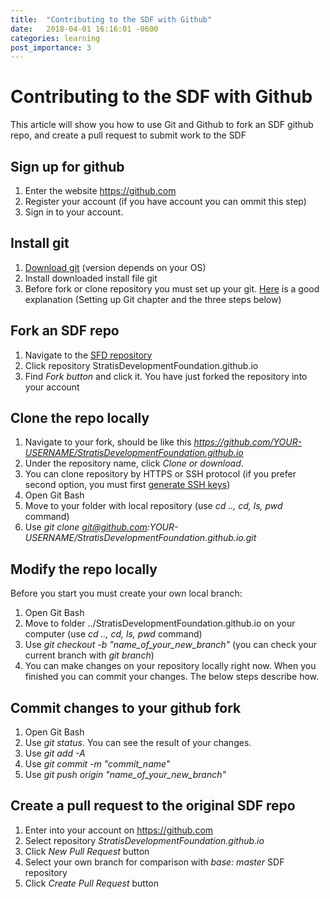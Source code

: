 ```yaml
---
title:  "Contributing to the SDF with Github"
date:   2018-04-01 16:16:01 -0600
categories: learning
post_importance: 3
---
```

# Contributing to the SDF with Github

This article will show you how to use Git and Github to fork an SDF github repo, and create a pull request to submit work to the SDF

## Sign up for github
1. Enter the website https://github.com
2. Register your account (if you have account you can ommit this step)
3. Sign in to your account.

## Install git
1. [Download git](https://git-scm.com/downloads) (version depends on your OS)
2. Install downloaded install file git
3. Before fork or clone repository you must set up your git. [Here](https://help.github.com/articles/set-up-git/)
   is a good explanation (Setting up Git chapter and the three steps below)

## Fork an SDF repo
1. Navigate to the [SFD repository](https://github.com/StratisDevelopmentFoundation)
2. Click repository StratisDevelopmentFoundation.github.io
3. Find *Fork button* and click it.
   You have just forked the repository into your account

## Clone the repo locally
1. Navigate to your fork, should be like this *https://github.com/YOUR-USERNAME/StratisDevelopmentFoundation.github.io*
2. Under the repository name, click *Clone or download*.
3. You can clone repository by HTTPS or SSH protocol (if you prefer second option, you must first [generate SSH keys](https://help.github.com/articles/generating-a-new-ssh-key-and-adding-it-to-the-ssh-agent/))
4. Open Git Bash
5. Move to your folder with local repository (use *cd .., cd, ls, pwd* command)
6. Use *git clone git@github.com:YOUR-USERNAME/StratisDevelopmentFoundation.github.io.git*

## Modify the repo locally

Before you start you must create your own local branch:

1. Open Git Bash
2. Move to folder ../StratisDevelopmentFoundation.github.io on your computer (use *cd .., cd, ls, pwd* command)
3. Use *git checkout -b "name_of_your_new_branch"* (you can check your current branch with *git branch*)
4. You can make changes on your repository locally right now. When you finished you can commit your changes.
   The below steps describe how.

## Commit changes to your github fork
1. Open Git Bash
2. Use *git status*. You can see the result of your changes.
3. Use *git add -A*
4. Use *git commit -m "commit_name"*
5. Use *git push origin "name_of_your_new_branch"*

## Create a pull request to the original SDF repo
1. Enter into your account on https://github.com
2. Select repository *StratisDevelopmentFoundation.github.io*
3. Click *New Pull Request* button
4. Select your own branch for comparison with *base: master* SDF repository
5. Click *Create Pull Request* button
